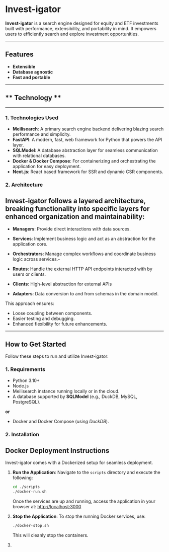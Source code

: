# Invest-igator

**Invest-igator** is a search engine designed for equity and ETF investments built with performance,
extensibility, and portability in mind. It empowers users to efficiently search and explore investment
opportunities.

---

## **Features**

- **Extensible**
- **Database agnostic**
- **Fast and portable**

---

## ** Technology **

---

### 1. **Technologies Used**

- **Meilisearch**: A primary search engine backend delivering blazing search performance and simplicity.
- **FastAPI**: A modern, fast, web framework for Python that powers the API layer.
- **SQLModel**: A database abstraction layer for seamless communication with relational databases.
- **Docker & Docker Compose**: For containerizing and orchestrating the application for easy deployment.
- **Next.js**: React based framework for SSR and dynamic CSR components.

### 2. **Architecture**

Invest-igator follows a **layered architecture**, breaking functionality into specific layers for enhanced organization
and maintainability:
- 
- **Managers**: Provide direct interactions with data sources.
- **Services**: Implement business logic and act as an abstraction for the application core.
- **Orchestrators**: Manage complex workflows and coordinate business logic across services.- 

- **Routes**: Handle the external HTTP API endpoints interacted with by users or clients.
- **Clients**: High-level abstraction for external APIs
- **Adapters**: Data conversion to and from schemas in the domain model.

This approach ensures:

- Loose coupling between components.
- Easier testing and debugging.
- Enhanced flexibility for future enhancements.

---

## **How to Get Started**

Follow these steps to run and utilize Invest-igator:

### 1. **Requirements**

- Python 3.10+
- Node.js
- Meilisearch instance running locally or in the cloud.
- A database supported by **SQLModel** (e.g., DuckDB, MySQL, PostgreSQL).

**or**

- Docker and Docker Compose (_using DuckDB_).

### 2. **Installation**

## **Docker Deployment Instructions**

Invest-igator comes with a Dockerized setup for seamless deployment.

1. **Run the Application**:
   Navigate to the `scripts` directory and execute the following:
   ```bash
   cd ./scripts
   ./docker-run.sh
   ```

   Once the services are up and running, access the application in your browser at:
   [http://localhost:3000](http://localhost:3000)

2. **Stop the Application**:
   To stop the running Docker services, use:
   ```bash
   ./docker-stop.sh
   ```

   This will cleanly stop the containers.
3. 